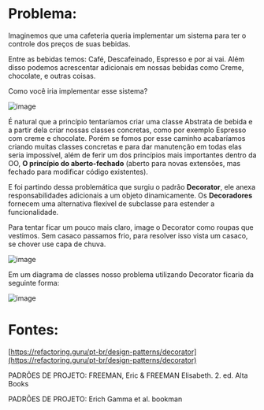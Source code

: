 # Problema:

Imaginemos que uma cafeteria queria implementar um sistema para ter o controle dos preços de suas bebidas.

Entre as bebidas temos: Café, Descafeinado, Espresso e por ai vai. Além disso podemos acrescentar adicionais em nossas bebidas como Creme, chocolate, e outras coisas.

Como você iria implementar esse sistema?

![image](https://user-images.githubusercontent.com/47933829/138320448-759346d5-5475-4b76-8703-420f0ac957aa.png)

É natural que a princípio tentaríamos criar uma classe Abstrata de bebida e a partir dela criar nossas classes concretas, como por exemplo Espresso com creme e chocolate. Porém se fomos por esse caminho acabaríamos criando muitas classes concretas e para dar manutenção em todas elas seria impossível, além de ferir um dos princípios mais importantes dentro da OO, **O princípio do aberto-fechado** (aberto para novas extensões, mas fechado para modificar código existentes).

E foi partindo dessa problemática que surgiu o padrão **Decorator**, ele anexa responsabilidades adicionais a um objeto dinamicamente. Os **Decoradores** fornecem uma alternativa flexível de subclasse para estender a funcionalidade.

Para tentar ficar um pouco mais claro, image o Decorator como roupas que vestimos. Sem casaco passamos frio, para resolver isso vista um casaco, se chover use capa de chuva.

![image](https://user-images.githubusercontent.com/47933829/138320827-1d04f845-0f2a-4c91-95b9-b135afc83daf.png)

Em um diagrama de classes nosso problema utilizando Decorator ficaria da seguinte forma:

![image](https://user-images.githubusercontent.com/47933829/138320910-bed0db3f-e532-4caa-887a-33b4274a7bc4.png)

# Fontes:

[https://refactoring.guru/pt-br/design-patterns/decorator](https://refactoring.guru/pt-br/design-patterns/decorator)

PADRÕES DE PROJETO: FREEMAN, Eric & FREEMAN Elisabeth. 2. ed. Alta Books

PADRÕES DE PROJETO: Erich Gamma et al. bookman
